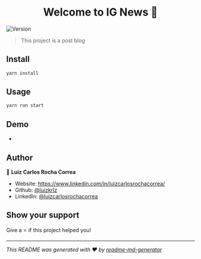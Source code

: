<h1 align="center">Welcome to IG News 👋</h1>
<p>
  <img alt="Version" src="https://img.shields.io/badge/version-0.1.0-blue.svg?cacheSeconds=2592000" />
</p>

> This project is a post blog

## Install

```sh
yarn install
```

## Usage

```sh
yarn run start
```

## Demo

-

## Author

👤 **Luiz Carlos Rocha Correa**

- Website: https://www.linkedin.com/in/luizcarlosrochacorrea/
- Github: [@luizkrlz](https://github.com/luizkrlz)
- LinkedIn: [@luizcarlosrochacorrea](https://linkedin.com/in/luizcarlosrochacorrea)

## Show your support

Give a ⭐️ if this project helped you!

---

_This README was generated with ❤️ by [readme-md-generator](https://github.com/kefranabg/readme-md-generator)_
